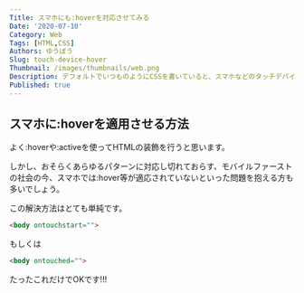```yaml
---
Title: スマホにも:hoverを対応させてみる
Date: '2020-07-10'
Category: Web
Tags: [HTML,CSS]
Authors: ゆうぼう
Slug: touch-device-hover
Thumbnail: /images/thumbnails/web.png
Description: デフォルトでいつものようにCSSを書いていると、スマホなどのタッチデバイスでは、:hoverや:activeが適応されません。今となってはモバイルファーストの社会です。スマホにも適用してみましょう。
Published: true
---
```


## スマホに:hoverを適用させる方法

よく:hoverや:activeを使ってHTMLの装飾を行うと思います。

しかし、おそらくあらゆるパターンに対応し切れておらす、モバイルファーストの社会の今、スマホでは:hover等が適応されていないといった問題を抱える方も多いでしょう。

この解決方法はとても単純です。

~~~html
<body ontouchstart="">
~~~

もしくは

~~~html
<body ontouched="">
~~~

たったこれだけでOKです!!!
